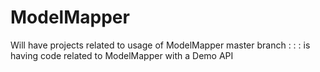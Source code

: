 # ModelMapper
Will have projects related to usage of ModelMapper
master branch : : :  is having code related to ModelMapper with a Demo API
